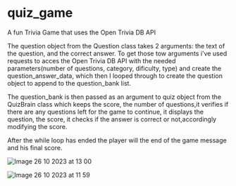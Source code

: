 # quiz_game
A fun Trivia Game that uses the Open Trivia DB API

The question object from the Question class takes 2 arguments: the text of the question, and the correct answer.
To get those tow arguments i've used requests to acces the Open Trivia DB API with the needed parameters(number of questions, category, dificulty, type) and 
create the question_answer_data, which then I looped through to create the question object to append to the question_bank list.

The question_bank is then passed as an argument to quiz object from the QuizBrain class which keeps the score, the number of questions,it verifies
if there are any questions left for the game to continue, it displays the question, the score, it checks if the answer is  correct or not,accordingly modifying the score.

After the while loop has ended the player will the end of the game message and his final score.

![Image 26 10 2023 at 13 00](https://github.com/gabrielsorin88/quiz_game/assets/126314730/24390cbb-9fa5-4519-bbfa-10485131c181)

![Image 26 10 2023 at 11 59](https://github.com/gabrielsorin88/quiz_game/assets/126314730/5d53efd2-88f1-4ddf-9f02-baa507628de8)
